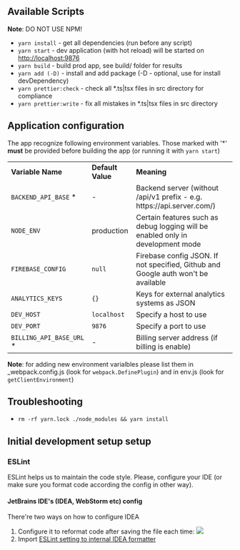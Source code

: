 ## Available Scripts

**Note**: DO NOT USE NPM!

* `yarn install` - get all dependencies (run before any script)
* `yarn start` - dev application (with hot reload) will be started on [http://localhost:9876](http://localhost:9876)
* `yarn build` - build prod app, see build/ folder for results
* `yarn add (-D)` - install and add package (-D - optional, use for install devDependency)
* `yarn prettier:check` - check all *.ts|tsx files in src directory for compliance
* `yarn prettier:write` - fix all mistakes in *.ts|tsx files in src directory

## Application configuration

The app recognize following environment variables. Those marked with '*' **must** be provided
before building the app (or running it with `yarn start`)

<table>
    <tr>
        <td><b>Variable Name</b></td>
        <td><b>Default Value</b></td>
        <td><b>Meaning</b></td>
    </tr>
    <tr>
        <td><code>BACKEND_API_BASE</code> *</td>
        <td>-</td>
        <td>Backend server (without /api/v1 prefix - e.g. https://api.server.com/)</td>
    </tr>
    <tr>
        <td><code>NODE_ENV</code></td>
        <td>production</td>
        <td>Certain features such as debug logging will be enabled only in development mode</td>
    </tr>
    <tr>
        <td><code>FIREBASE_CONFIG</code></td>
        <td><code>null</code></td>
        <td>Firebase config JSON. If not specified, Github and Google auth won't be available</td>
    </tr>
    <tr>
        <td><code>ANALYTICS_KEYS</code></td>
        <td><code>{}</code></td>
        <td>Keys for external analytics systems as  JSON</td>
    </tr>
    <tr>
        <td><code>DEV_HOST</code></td>
        <td><code>localhost</code></td>
        <td>Specify a host to use</td>
    </tr>
    <tr>
        <td><code>DEV_PORT</code></td>
        <td><code>9876</code></td>
        <td>Specify a port to use</td>
    </tr>
    <tr>
        <td><code>BILLING_API_BASE_URL</code> *</td>
        <td>-</td>
        <td>Billing server address (if billing is enable)</td>
    </tr>
</table>


**Note**: for adding new environment varialbles please list them in _webpack.config.js
(look for `webpack.DefinePlugin`) and in env.js (look for `getClientEnvironment`)



## Troubleshooting

* `rm -rf yarn.lock ./node_modules && yarn install`

## Initial development setup setup

### ESLint

ESLint helps us to maintain the code style. Please, configure your IDE (or make sure you format code according the config in other way).

#### JetBrains IDE's (IDEA, WebStorm etc) config

There're two ways on how to configure IDEA

1. Configure it to reformat code after saving the file each time:
![](https://github.com/jitsucom/eventnative-manager/raw/feature/eslint-formatter/frontend/docs/eslint-fix-enable.png)
2. Import [ESLint setting to internal IDEA formatter](https://www.jetbrains.com/help/idea/eslint.html)
